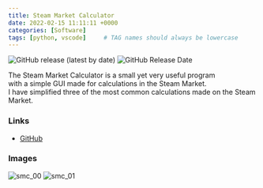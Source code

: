 ```yaml
---
title: Steam Market Calculator
date: 2022-02-15 11:11:11 +0000
categories: [Software]
tags: [python, vscode]     # TAG names should always be lowercase
---
```

<a><img alt="GitHub release (latest by date)" src="https://img.shields.io/github/v/release/ThomasFrs/steam-market-calculator?color=%23b380b3ff&amp;"></a>
<a><img alt="GitHub Release Date" src="https://img.shields.io/github/release-date/ThomasFrs/steam-market-calculator?color=%23b380b3ff&amp;"></a>

The Steam Market Calculator is a small yet very useful program\
with a simple GUI made for calculations in the Steam Market.\
I have simplified three of the most common calculations made on the Steam Market. 

### Links
* [GitHub](https://github.com/thomasfrs/steam-market-calculator)

### Images

![smc_00](/media/smc_thumbnail.png)
![smc_01](/media/smc_01.png)
